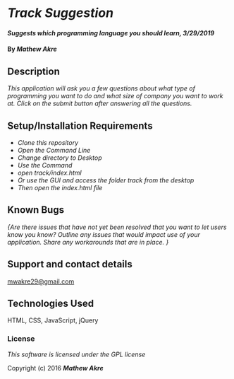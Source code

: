 # _Track Suggestion_

#### _Suggests which programming language you should learn, 3/29/2019_

#### By _**Mathew Akre**_

## Description

_This application will ask you a few questions about what type of programming you want to do and what size of company you want to work at. Click on the submit button after answering all the questions._

## Setup/Installation Requirements

* _Clone this repository_
* _Open the Command Line_
* _Change directory to Desktop_
* _Use the Command_
* _open track/index.html_
* _Or use the GUI and access the folder track from the desktop_
* _Then open the index.html file_

## Known Bugs

_{Are there issues that have not yet been resolved that you want to let users know you know?  Outline any issues that would impact use of your application.  Share any workarounds that are in place. }_

## Support and contact details

mwakre29@gmail.com

## Technologies Used

HTML, CSS, JavaScript, jQuery

### License

*This software is licensed under the GPL license*

Copyright (c) 2016 **_Mathew Akre_**
